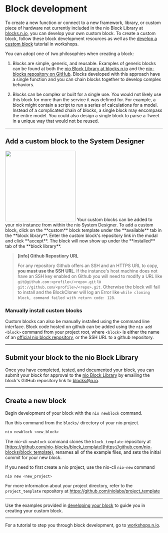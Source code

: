 # Block development

To create a new function or connect to a new framework, library, or custom piece of hardware not currently included in the nio Block Library at [blocks.n.io](https://blocks.n.io/), you can develop your own custom block. To create a custom block, follow these block development resources as well as the [develop a custom block](https://workshops.n.io/custom-block/) tutorial in workshops.

You can adopt one of two philosophies when creating a block:

  1. Blocks are simple, generic, and reusable. Examples of generic blocks can be found at both the [nio Block Library at blocks.n.io](https://blocks.n.io/) and the [nio-blocks repository on GitHub](https://github.com/nio-blocks). Blocks developed with this approach have a single function and you can chain blocks together to develop complex behaviors.

  2. Blocks can be complex or built for a single use. You would not likely use this block for more than the service it was defined for. For example, a block might contain a script to run a series of calculations for a model. Instead of a complicated chain of blocks, a single block may encompass the entire model. You could also design a single block to parse a Tweet in a unique way that would not be reused.

---

## Add a custom block to the <span class="allow-caps">System Designer</span>

<img class="right shadow" src="/img/blocks/custom-block-button.png" width="225" />
Your custom blocks can be added to your nio instance from within the nio System Designer. To add a custom block, click on the **custom** block template under the **available** tab in the **block library**. Enter the custom block's repository link in the modal and click **accept**. The block will now show up under the **installed** tab of the **block library**.

>**[info] Github Repostiory URL**
>
>For any repository Github offers an SSH and an HTTPS URL to copy, **you must use the SSH URL**. If the instance's host machine does not have an SSH key enabled on Github you will need to modify a URL like `git@github.com:<profile>/<repo>.git` to `git://github.com/<profile>/<repo>.git`. Otherwise the block will fail to install and the BlockCloner will log an Error like `while cloning block, command failed with return code: 128`.

### Manually install custom blocks

Custom blocks can also be manually installed using the command line interface. Block code hosted on github can be added using the `nio add <block>` command from your project root, where `<block>` is either the name of an [official nio block repository](https://github.com/nio-blocks), or the SSH URL to a github repository.

---

## Submit your block to the nio <span class="allow-caps">Block Library</span>

Once you have completed, [tested](/blocks/block-development/block-testing.md), and [documented](/blocks/block-development/documenting.md) your block, you can submit your block for approval to the [nio Block Library](https://blocks.n.io) by emailing the block's GitHub repository link to [blocks@n.io](mailto:blocks@n.io).

---

## Create a new block

Begin development of your block with the `nio newblock` command.

Run this command from the `blocks/` directory of your nio project.

```bash
nio newblock <new_block>
```

The nio-cli `newblock` command clones the `block_template` repository at [https://github.com/nio-blocks/block_template](https://github.com/nio-blocks/block_template), renames all of the example files, and sets the initial commit for your new block.

If you need to first create a nio project, use the nio-cli `nio-new` command

```bash
nio new <new_project>
```

For more information about your project directory, refer to the `project_template` repository at <https://github.com/niolabs/project_template>


---

Use the examples provided in [developing your block](/blocks/block-development/development.md) to guide you in creating your custom block.

---

For a tutorial to step you through block development, go to [workshops.n.io](https://workshops.n.io/custom-block/).
